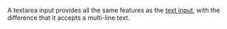 A textarea input provides all the same features as the [text input](/components/form/text-input/), with the difference that it accepts a multi-line text.